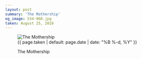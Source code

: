 ```yaml
---
layout: post
summary: 'The Mothership'
og_image: 534-960.jpg
taken: August 25, 2016
---
```


<figure class="post" data-src="{{ site.assets_url }}/{{ page.og_image }}" data-sub-html='#caption-{{ page.id | remove_first: "/" }}'>
<img alt="The Mothership" sizes="(min-width: 700px) 50vw, calc(100vw - 2rem)" src="{{ site.assets_url }}/534-480.jpg" srcset="{{ site.assets_url }}/534-240.jpg 240w, {{ site.assets_url }}/534-480.jpg 480w, {{ site.assets_url }}/534-720.jpg 720w, {{ site.assets_url }}/534-960.jpg 960w"/>
<figcaption id='caption-{{ page.id | remove_first: "/" }}'>
<time>{{ page.taken | default: page.date | date: "%B %-d, %Y" }}</time>
<p>The Mothership</p>
</figcaption>
</figure>
